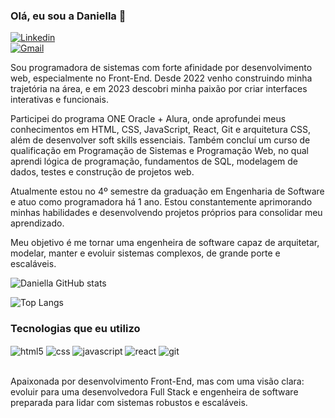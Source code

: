 ### Olá, eu sou a Daniella 👋

[![Linkedin](https://img.shields.io/badge/LinkedIn-0077B5?style=for-the-badge&logo=linkedin&logoColor=white)](https://www.linkedin.com/in/daniella-r-mathias/)  
[![Gmail](https://img.shields.io/badge/Gmail-FF0000?style=for-the-badge&logo=Gmail)](mailto:daniella.fp.dr@gmail.com)

Sou programadora de sistemas com forte afinidade por desenvolvimento web, especialmente no Front-End. Desde 2022 venho construindo minha trajetória na área, e em 2023 descobri minha paixão por criar interfaces interativas e funcionais. 

Participei do programa ONE Oracle + Alura, onde aprofundei meus conhecimentos em HTML, CSS, JavaScript, React, Git e arquitetura CSS, além de desenvolver soft skills essenciais. Também concluí um curso de qualificação em Programação de Sistemas e Programação Web, no qual aprendi lógica de programação, fundamentos de SQL, modelagem de dados, testes e construção de projetos web.

Atualmente estou no 4º semestre da graduação em Engenharia de Software e atuo como programadora há 1 ano. Estou constantemente aprimorando minhas habilidades e desenvolvendo projetos próprios para consolidar meu aprendizado.

Meu objetivo é me tornar uma engenheira de software capaz de arquitetar, modelar, manter e evoluir sistemas complexos, de grande porte e escaláveis.

![Daniella GitHub stats](https://github-readme-stats.vercel.app/api?username=Daniella-Rocha&show_icons=true&theme=synthwave)

![Top Langs](https://github-readme-stats.vercel.app/api/top-langs/?username=Daniella-Rocha&layout=compact&theme=synthwave)

### Tecnologias que eu utilizo

<div style="display: inline_block">
  <img align="center" alt="html5" src="https://img.shields.io/badge/HTML5-E34F26?style=for-the-badge&logo=html5&logoColor=white">
  <img align="center" alt="css" src="https://img.shields.io/badge/CSS3-1572B6?style=for-the-badge&logo=css3&logoColor=white">
  <img align="center" alt="javascript" src="https://img.shields.io/badge/JavaScript-F7DF1E?style=for-the-badge&logo=javascript&logoColor=black">
  <img align="center" alt="react" src="https://img.shields.io/badge/React-20232A?style=for-the-badge&logo=react&logoColor=61DAFB">
  <img align="center" alt="git" src="https://img.shields.io/badge/GIT-E44C30?style=for-the-badge&logo=git&logoColor=white">
</div><br/>

Apaixonada por desenvolvimento Front-End, mas com uma visão clara: evoluir para uma desenvolvedora Full Stack e engenheira de software preparada para lidar com sistemas robustos e escaláveis.
